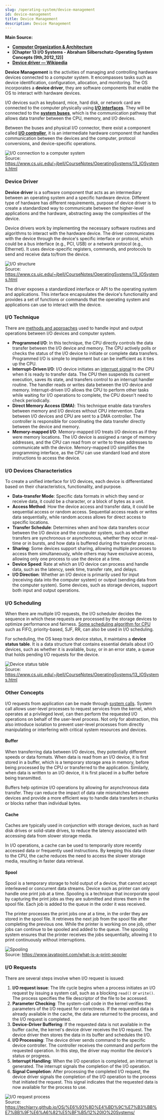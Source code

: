 ```yaml
---
slug: /operating-system/device-management
id: device-management
title: Device Management
description: Device Management
---
```


**Main Source:**

- **[Computer Organization & Architecture](/computer-organization-and-architecture)**
- **[Chapter 13 I/O Systems - Abraham Silberschatz-Operating System Concepts (9th,2012_12)]**
- **[Device driver — Wikipedia](https://en.wikipedia.org/wiki/Device_driver)**

**Device Management** is the activities of managing and controlling hardware devices connected to a computer system. It encompasses tasks such as device identification, configuration, allocation, and monitoring. The OS incorporates a **device driver**, they are software components that enable the OS to interact with hardware devices.

I/O devices such as keyboard, mice, hard disk, or network card are connected to the computer physically using **[I/O interfaces](/computer-organization-and-architecture/input-output#interfaces)**. They will be connected to the **[system buses](/computer-organization-and-architecture/von-neumann#system-buses)**, which is the communication pathway that allows data transfer between the CPU, memory, and I/O devices.

Between the buses and physical I/O connector, there exist a component called **[I/O controller](/computer-organization-and-architecture/input-output#io-controller)**, it is an intermediate hardware component that handles communication between the devices and the computer, protocol conversions, and device-specific operations.

![I/O connection to a computer system](./io-connection.png)  
Source: https://www.cs.uic.edu/~jbell/CourseNotes/OperatingSystems/13_IOSystems.html

### Device Driver

**Device driver** is a software component that acts as an intermediary between an operating system and a specific hardware device. Different type of hardware has different requirements, purpose of device driver is to create a standardized way to communicate between the higher-level applications and the hardware, abstracting away the complexities of the device.

Device drivers work by implementing the necessary software routines and algorithms to interact with the hardware device. The driver communicates with the device through the device's specific interface or protocol, which could be a bus interface (e.g., PCI, USB) or a network protocol (e.g., Ethernet). It uses device-specific registers, commands, and protocols to send and receive data to/from the device.

![I/O structure](./io-structure.png)  
Source: https://www.cs.uic.edu/~jbell/CourseNotes/OperatingSystems/13_IOSystems.html

The driver exposes a standardized interface or API to the operating system and applications. This interface encapsulates the device's functionality and provides a set of functions or commands that the operating system and applications can use to interact with the device.

### I/O Technique

There are [methods and approaches](/computer-organization-and-architecture/input-output#io-technique) used to handle input and output operations between I/O devices and computer system.

- **Programmed I/O**: In this technique, the CPU directly controls the data transfer between the I/O device and memory. The CPU actively polls or checks the status of the I/O device to initiate or complete data transfers. Programmed I/O is simple to implement but can be inefficient as it ties up the CPU.
- **Interrupt-Driven I/O**: I/O device initiates an [interrupt signal](/operating-system/interrupt-handling) to the CPU when it is ready to transfer data. The CPU then suspends its current execution, saves its state, and transfers control to an interrupt handler routine. The handler reads or writes data between the I/O device and memory. Interrupt-driven I/O allows the CPU to perform other tasks while waiting for I/O operations to complete, the CPU doesn't need to check periodically.
- **Direct Memory Access (DMA)**: This technique enable data transfers between memory and I/O devices without CPU intervention. Data between I/O devices and CPU are sent to a DMA controller. The controller is responsible for coordinating the data transfer directly between the device and memory.
- **Memory-mapped I/O**: Memory-mapped I/O treats I/O devices as if they were memory locations. The I/O device is assigned a range of memory addresses, and the CPU can read from or write to these addresses to communicate with the device. Memory-mapped I/O simplifies the programming interface, as the CPU can use standard load and store instructions to access the device.

### I/O Devices Characteristics

To create a unified interface for I/O devices, each device is differentiated based on their characteristics, functionality, and purpose.

- **Data-transfer Mode**: Specific data formats in which they send or receive data, it could be a character, or a block of bytes as a unit.
- **Access Method**: How the device access and transfer data, it could be sequential access or random access. Sequential access reads or writes data sequentially, while random access allows for direct access to specific locations.
- **Transfer Schedule**: Determines when and how data transfers occur between the I/O device and the computer system, such as whether transfers are synchronous or asynchronous, whether they occur in real-time or in bursts, and how data is buffered during the transfer process.
- **Sharing**: Some devices support sharing, allowing multiple processes to access them simultaneously, while others may have exclusive access, allowing only one process to use the device at a time.
- **Device Speed**: Rate at which an I/O device can process and handle data, such as the latency, seek time, transfer rate, and delays.
- **I/O Direction**: Whether an I/O device is primarily used for input (receiving data into the computer system) or output (sending data from the computer system). Some devices, such as storage devices, support both input and output operations.

### I/O Scheduling

When there are multiple I/O requests, the I/O scheduler decides the sequence in which these requests are processed by the storage devices to optimize performance and fairness. [Some scheduling algorithm for CPU](/operating-system/process-management#scheduling-algorithms) such as FIFO, priority-based, SJF, RR, can also be used in I/O scheduling.

For scheduling, the OS keep track device status, it maintains a **device status table**. It is a data structure that contains essential details about I/O devices, such as whether it is available, busy, or in an error state, a queue that holds pending I/O requests for the device.

![Device status table](./device-status-table.png)  
Source: https://www.cs.uic.edu/~jbell/CourseNotes/OperatingSystems/13_IOSystems.html

### Other Concepts

I/O requests from application can be made through [system calls](/operating-system/system-call). System call allows user-level processes to request services from the kernel, which operates at a privileged level, can then perform the requested I/O operations on behalf of the user-level process. Not only for abstraction, this also introduce isolation to prevent user-level processes from directly manipulating or interfering with critical system resources and devices.

#### Buffer

When transferring data between I/O devices, they potentially different speeds or data formats. When data is read from an I/O device, it is first stored in a buffer, which is a temporary storage area in memory, before being processed by the CPU or transferred to the application. Similarly, when data is written to an I/O device, it is first placed in a buffer before being transmitted.

Buffers help optimize I/O operations by allowing for asynchronous data transfer. They can reduce the impact of data rate mismatches between devices and provide a more efficient way to handle data transfers in chunks or blocks rather than individual bytes.

#### Cache

Caches are typically used in conjunction with storage devices, such as hard disk drives or solid-state drives, to reduce the latency associated with accessing data from slower storage media.

In I/O operations, a cache can be used to temporarily store recently accessed data or frequently used instructions. By keeping this data closer to the CPU, the cache reduces the need to access the slower storage media, resulting in faster data retrieval.

#### Spool

Spool is a temporary storage to hold output of a device, that cannot accept interleaved or concurrent data streams. Device such as printer can only handle one print job at a time. Spooling is a technique that incorporate spool by capturing the print jobs as they are submitted and stores them in the spool file. Each job is added to the queue in the order it was received.

The printer processes the print jobs one at a time, in the order they are stored in the spool file. It retrieves the next job from the spool file after completing the previous one. While the printer is working on one job, other jobs can continue to be spooled and added to the queue. The spooling system ensures that the printer receives the jobs sequentially, allowing it to print continuously without interruptions.

![Spooling](./spooling.png)  
Source: https://www.javatpoint.com/what-is-a-print-spooler

### I/O Requests

There are several steps involve when I/O request is issued:

1. **I/O request issue**: The life cycle begins when a process initiates an I/O request by issuing a system call, such as a blocking `read()` or `write()`. The process specifies the file descriptor of the file to be accessed.
2. **Parameter Checking**: The system-call code in the kernel verifies the parameters of the I/O request for correctness. If the requested data is already available in the cache, the data are returned to the process, and the I/O request is completed.
3. **Device-Driver Buffering**: If the requested data is not available in the buffer cache, the kernel's device driver receives the I/O request. The device driver then stores the data in its buffer and schedules the I/O.
4. **I/O Processing**: The device driver sends command to the specific device controller. The controller receives the command and perform the requested operation. In this step, the driver may monitor the device's status or progress.
5. **Interrupt Handling**: When the I/O operation is completed, an interrupt is generated. The interrupt signals the completion of the I/O operation.
6. **Signal Completion**: After processing the completed I/O request, the device driver signals the completion of the I/O operation to the process that initiated the request. This signal indicates that the requested data is now available for the process to use.

![I/O request process](./io-request-process.png)  
Source: https://techlarry.github.io/OS/%E6%93%8D%E4%BD%9C%E7%B3%BB%E7%BB%9F%E6%A6%82%E5%BF%B5/12%20IO%20Systems/
